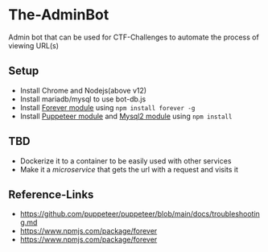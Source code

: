 # The-AdminBot
Admin bot that can be used for CTF-Challenges to automate the process of viewing URL(s)


## Setup
 - Install Chrome and Nodejs(above v12)
 - Install mariadb/mysql to use bot-db.js
 - Install [Forever module](https://www.npmjs.com/package/forever) using `npm install forever -g`
 - Install [Puppeteer module](https://www.npmjs.com/package/puppeteer) and [Mysql2 module](https://www.npmjs.com/package/mysql2) using `npm install` 

## TBD
 - Dockerize it to a container to be easily used with other services
 - Make it a _microservice_ that gets the url with a request and visits it

## Reference-Links
 - https://github.com/puppeteer/puppeteer/blob/main/docs/troubleshooting.md
 - https://www.npmjs.com/package/forever
 - https://www.npmjs.com/package/forever
 
